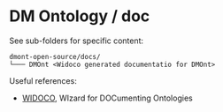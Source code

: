 # DM Ontology / doc

See sub-folders for specific content:
```
dmont-open-source/docs/
└─── DMOnt <Widoco generated documentatio for DMOnt>
```

Useful references:
* [WIDOCO](https://github.com/dgarijo/Widoco), WIzard for DOCumenting Ontologies